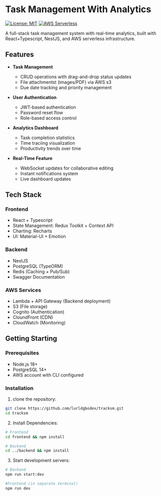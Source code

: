 # Task Management With Analytics

[![License: MIT](https://img.shields.io/badge/License-MIT-yellow.svg)](https://opensource.org/licenses/MIT)
[![AWS Serverless](https://img.shields.io/badge/AWS-Serverless-orange)](https://aws.amazon.com)

A full-stack task management system with real-time analytics, built with React+Typescript, NestJS, and AWS serverless infrastructure.

## Features

- **Task Management**

  - CRUD operations with drag-and-drop status updates
  - File attachmentst (images/PDF) via AWS s3
  - Due date tracking and priority management

- **User Authentication**

  - JWT-based authentication
  - Password reset flow
  - Role-based access control

- **Analytics Dashboard**

  - Task completion statistics
  - Time traciing visualization
  - Productivity trends over time

- **Real-Time Feature**
  - WebSocket updates for collaborative editing
  - Instant notifications system
  - Live dashboard updates

## Tech Stack

### Frontend

- React + Typescript
- State Management: Redux Toolkit + Context API
- Charting: Recharts
- UI: Material-UI + Emotion

### Backend

- NestJS
- PostgreSQL (TypeORM)
- Redis (Caching + Pub/Sub)
- Swagger Documentation

### AWS Services

- Lambda + API Gateway (Backend deployment)
- S3 (File storage)
- Cognito (Authentication)
- CloundFront (CDN)
- CloudWatch (Monitoring)

## Getting Starting

### Prerequisites

- Node.js 18+
- PostgreSQL 14+
- AWS account with CLI configured

### Installation

1. clone the repository:

```bash
git clone https://github.com/lurldgbodex/tracksm.git
cd tracksm
```

2. Install Dependencies:

```bash
# Frontend
cd frontend && npm install

# Backend
cd ../backend && npm install
```

3. Start development servers:

```bash
# Backend
npm run start:dev

#Frontend (in separate terminal)
npm run dev
```
